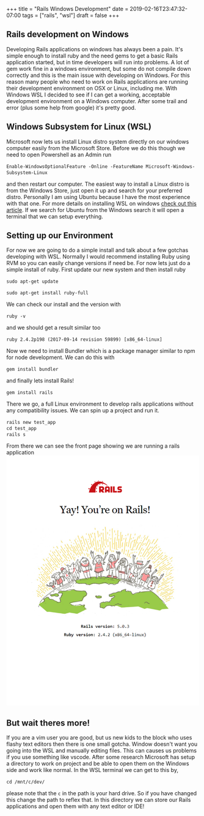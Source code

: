 +++
title = "Rails Windows Development"
date = 2019-02-16T23:47:32-07:00
tags = ["rails", "wsl"]
draft = false
+++

## Rails development on Windows

Developing Rails applications on windows has always been a pain. It's simple enough to install ruby and the need gems to get a basic Rails application started, but in time developers will run into problems. A lot of gem work fine in a windows environment, but some do not compile down correctly and this is the main issue with developing on Windows. For this reason many people who need to work on Rails applications are running their development environment on OSX or Linux, including me. With Windows WSL I decided to see if I can get a working, acceptable development environment on a Windows computer. After some trail and error (plus some help from google) it's pretty good.

## Windows Subsystem for Linux (WSL)

Microsoft now lets us install Linux distro system directly on our windows computer easily from the Microsoft Store. Before we do this though we need to open Powershell as an Admin run
```
Enable-WindowsOptionalFeature -Online -FeatureName Microsoft-Windows-Subsystem-Linux
```
and then restart our computer. The easiest way to install a Linux distro is from the Windows Store, just open it up and search for your preferred distro. Personally I am using Ubuntu because I have the most experience with that one. For more details on installing WSL on windows [check out this article](https://docs.microsoft.com/en-us/windows/wsl/install-win10). If we search for Ubuntu from the Windows search it will open a terminal that we can setup everything.

## Setting up our Environment

For now we are going to do a simple install and talk about a few gotchas developing with WSL. Normally I would recommend installing Ruby using RVM so you can easily change versions if need be. For now lets just do a simple install of ruby. First update our new system and then install ruby 

```
sudo apt-get update
```
```
sudo apt-get install ruby-full
```

We can check our install and the version with
```
ruby -v
```
and we should get a result similar too 
```
ruby 2.4.2p198 (2017-09-14 revision 59899) [x86_64-linux]
```

Now we need to install Bundler which is a package manager similar to npm for node development. We can do this with
```
gem install bundler
```

and finally lets install Rails!
```
gem install rails
```

There we go, a full Linux environment to develop rails applications without any compatibility issues. We can spin up a project and run it.

```
rails new test_app
cd test_app
rails s
```

From there we can see the front page showing we are running a rails application 
![Rails Front Page](rails-front-page.png)

## But wait theres more!
If you are a vim user you are good, but us new kids to the block who uses flashy text editors then there is one small gotcha. Window doesn't want you going into the WSL and manually editing files. This can causes us problems if you use something like vscode. After some research Microsoft has setup a directory to work on project and be able to open them on the Windows side and work like normal. In the WSL terminal we can get to this by,
```
cd /mnt/c/dev/
```
please note that the `c` in the path is your hard drive. So if you have changed this change the path to reflex that. In this directory we can store our Rails applications and open them with any text editor or IDE!
